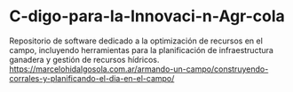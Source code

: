 # C-digo-para-la-Innovaci-n-Agr-cola

Repositorio de software dedicado a la optimización de recursos en el campo, incluyendo herramientas para la planificación de infraestructura ganadera y gestión de recursos hídricos.
https://marcelohidalgosola.com.ar/armando-un-campo/construyendo-corrales-y-planificando-el-dia-en-el-campo/
